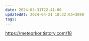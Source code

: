 ```yaml
---
date: 2024-03-31T22:41:00
updatedAt: 2024-04-21 18:32:05+3080
tags: 
---
```

https://meteorkor.tistory.com/18